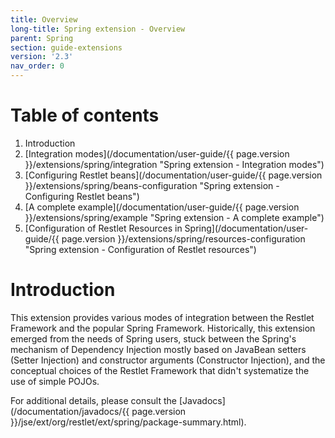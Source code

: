 ```yaml
---
title: Overview
long-title: Spring extension - Overview
parent: Spring
section: guide-extensions
version: '2.3'
nav_order: 0
---
```

# Table of contents

1.  Introduction
2.  [Integration modes](/documentation/user-guide/{{ page.version }}/extensions/spring/integration "Spring extension - Integration modes")
3.  [Configuring Restlet beans](/documentation/user-guide/{{ page.version }}/extensions/spring/beans-configuration "Spring extension - Configuring Restlet beans")
4.  [A complete example](/documentation/user-guide/{{ page.version }}/extensions/spring/example "Spring extension - A complete example")
5.  [Configuration of Restlet Resources in Spring](/documentation/user-guide/{{ page.version }}/extensions/spring/resources-configuration "Spring extension - Configuration of Restlet resources")

# Introduction

This extension provides various modes of integration between the Restlet
Framework and the popular Spring Framework. Historically, this extension
emerged from the needs of Spring users, stuck between the Spring's
mechanism of Dependency Injection mostly based on JavaBean setters
(Setter Injection) and constructor arguments (Constructor Injection),
and the conceptual choices of the Restlet Framework that didn't
systematize the use of simple POJOs. 

For additional details, please consult the
[Javadocs](/documentation/javadocs/{{ page.version }}/jse/ext/org/restlet/ext/spring/package-summary.html).
